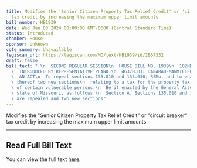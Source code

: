 ```yaml
---
title: Modifies the 'Senior Citizen Property Tax Relief Credit' or 'circuit breaker'
  tax credit by increasing the maximum upper limit amounts
bill_number: HB1939
date: Wed Jan 03 2024 00:00:00 GMT-0600 (Central Standard Time)
status: Introduced
chamber: House
sponsor: Unknown
vote_summary: Unavailable
legiscan_url: https://legiscan.com/MO/text/HB1939/id/2867332
draft: false
bill_text: "|\n  SECOND REGULAR SESSION\n  HOUSE BILL NO. 1939\n  102ND GENERAL ASSEMBLY\n\
  \  INTRODUCED BY REPRESENTATIVE PLANK.\n  4637H.01I DANARADEMANMILLER,ChiefClerk\n\
  \  AN ACT\n  To repeal sections 135.010 and 135.030, RSMo, and to enact in lieu\
  \ thereof two new sections\n  relating to a tax for the property tax liabilities\
  \ of certain vulnerable persons.\n  Be it enacted by the General Assembly of the\
  \ state of Missouri, as follows:\n  Section A. Sections 135.010 and 135.030, RSMo,\
  \ are repealed and two new sections"
---
```

Modifies the "Senior Citizen Property Tax Relief Credit" or "circuit breaker" tax credit by increasing the maximum upper limit amounts

---

## Read Full Bill Text

You can view the full text [here](https://legiscan.com/MO/text/HB1939/id/2867332).
